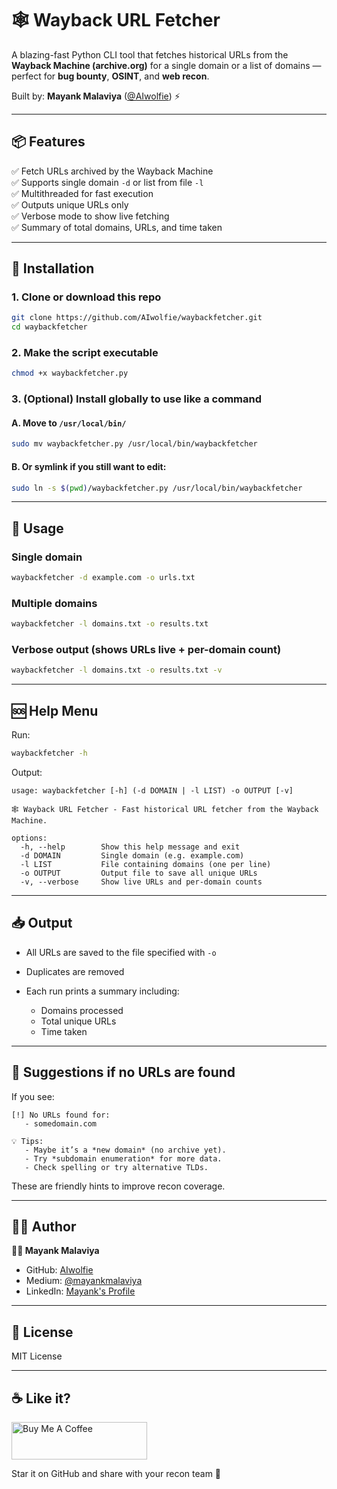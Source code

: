 
# 🕸️ Wayback URL Fetcher

A blazing-fast Python CLI tool that fetches historical URLs from the **Wayback Machine (archive.org)** for a single domain or a list of domains — perfect for **bug bounty**, **OSINT**, and **web recon**.

Built by: **Mayank Malaviya** ([@AIwolfie](https://github.com/AIwolfie)) ⚡

---

## 📦 Features

✅ Fetch URLs archived by the Wayback Machine  
✅ Supports single domain `-d` or list from file `-l`  
✅ Multithreaded for fast execution  
✅ Outputs unique URLs only  
✅ Verbose mode to show live fetching  
✅ Summary of total domains, URLs, and time taken  

---

## 🚀 Installation

### 1. Clone or download this repo
```bash
git clone https://github.com/AIwolfie/waybackfetcher.git
cd waybackfetcher
````

### 2. Make the script executable

```bash
chmod +x waybackfetcher.py
```

### 3. (Optional) Install globally to use like a command

#### A. Move to `/usr/local/bin/`

```bash
sudo mv waybackfetcher.py /usr/local/bin/waybackfetcher
```

#### B. Or symlink if you still want to edit:

```bash
sudo ln -s $(pwd)/waybackfetcher.py /usr/local/bin/waybackfetcher
```

---

## 🧪 Usage

### Single domain

```bash
waybackfetcher -d example.com -o urls.txt
```

### Multiple domains

```bash
waybackfetcher -l domains.txt -o results.txt
```

### Verbose output (shows URLs live + per-domain count)

```bash
waybackfetcher -l domains.txt -o results.txt -v
```

---

## 🆘 Help Menu

Run:

```bash
waybackfetcher -h
```

Output:

```
usage: waybackfetcher [-h] (-d DOMAIN | -l LIST) -o OUTPUT [-v]

🕸️ Wayback URL Fetcher - Fast historical URL fetcher from the Wayback Machine.

options:
  -h, --help        Show this help message and exit
  -d DOMAIN         Single domain (e.g. example.com)
  -l LIST           File containing domains (one per line)
  -o OUTPUT         Output file to save all unique URLs
  -v, --verbose     Show live URLs and per-domain counts
```

---

## 📥 Output

* All URLs are saved to the file specified with `-o`
* Duplicates are removed
* Each run prints a summary including:

  * Domains processed
  * Total unique URLs
  * Time taken

---

## 🧠 Suggestions if no URLs are found

If you see:

```
[!] No URLs found for:
   - somedomain.com

💡 Tips:
   - Maybe it’s a *new domain* (no archive yet).
   - Try *subdomain enumeration* for more data.
   - Check spelling or try alternative TLDs.
```

These are friendly hints to improve recon coverage.

---

## 🧑‍💻 Author

**👨‍💻 Mayank Malaviya**

* GitHub: [AIwolfie](https://github.com/AIwolfie)
* Medium: [@mayankmalaviya](https://aiwolfie.medium.com/)
* LinkedIn: [Mayank's Profile](https://www.linkedin.com/in/mayank-malaviya-69138b25a/)

---

## 📜 License

MIT License

---

## ☕ Like it?
<a href="https://www.buymeacoffee.com/mayankmalac" target="_blank"><img src="https://cdn.buymeacoffee.com/buttons/v2/default-yellow.png" alt="Buy Me A Coffee" style="height: 60px !important;width: 217px !important;" ></a>

Star it on GitHub and share with your recon team 🖤

